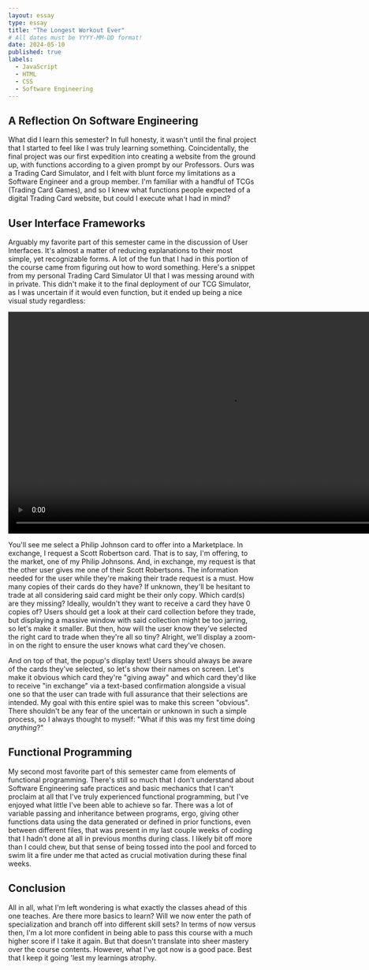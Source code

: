 ```yaml
---
layout: essay
type: essay
title: "The Longest Workout Ever"
# All dates must be YYYY-MM-DD format!
date: 2024-05-10
published: true
labels:
  - JavaScript
  - HTML
  - CSS
  - Software Engineering
---
```


## A Reflection On Software Engineering
What did I learn this semester? In full honesty, it wasn't until the final project that I started to feel like I was truly learning something. Coincidentally, the final project was our first expedition into creating a website from the ground up, with functions according to a given prompt by our Professors. Ours was a Trading Card Simulator, and I felt with blunt force my limitations as a Software Engineer and a group member. I'm familiar with a handful of TCGs (Trading Card Games), and so I knew what functions people expected of a digital Trading Card website, but could I execute what I had in mind?

## User Interface Frameworks
Arguably my favorite part of this semester came in the discussion of User Interfaces. It's almost a matter of reducing explanations to their most simple, yet recognizable forms. A lot of the fun that I had in this portion of the course came from figuring out how to word something. Here's a snippet from my personal Trading Card Simulator UI that I was messing around with in private. This didn't make it to the final deployment of our TCG Simulator, as I was uncertain if it would even function, but it ended up being a nice visual study regardless:

<div class="text-center p-4">
  <video width="900" controls>
    <source src="../img/SJB/demo1.mp4" type="video/mp4">
  </video>
</div>

You'll see me select a Philip Johnson card to offer into a Marketplace. In exchange, I request a Scott Robertson card. That is to say, I'm offering, to the market, one of my Philip Johnsons. And, in exchange, my request is that the other user gives me one of their Scott Robertsons. The information needed for the user while they're making their trade request is a must. How many copies of their cards do they have? If unknown, they'll be hesitant to trade at all considering said card might be their only copy. Which card(s) are they missing? Ideally, wouldn't they want to receive a card they have 0 copies of? Users should get a look at their card collection before they trade, but displaying a massive window with said collection might be too jarring, so let's make it smaller. But then, how will the user know they've selected the right card to trade when they're all so tiny? Alright, we'll display a zoom-in on the right to ensure the user knows what card they've chosen.

And on top of that, the popup's display text! Users should always be aware of the cards they've selected, so let's show their names on screen. Let's make it obvious which card they're "giving away" and which card they'd like to receive "in exchange" via a text-based confirmation alongside a visual one so that the user can trade with full assurance that their selections are intended. My goal with this entire spiel was to make this screen "obvious". There shouldn't be any fear of the uncertain or unknown in such a simple process, so I always thought to myself: "What if this was my first time doing <i>anything</i>?"

## Functional Programming
My second most favorite part of this semester came from elements of functional programming. There's still so much that I don't understand about Software Engineering safe practices and basic mechanics that I can't proclaim at all that I've truly experienced functional programming, but I've enjoyed what little I've been able to achieve so far. There was a lot of variable passing and inheritance between programs, ergo, giving other functions data using the data generated or defined in prior functions, even between different files, that was present in my last couple weeks of coding that I hadn't done at all in previous months during class. I likely bit off more than I could chew, but that sense of being tossed into the pool and forced to swim lit a fire under me that acted as crucial motivation during these final weeks.

## Conclusion
All in all, what I'm left wondering is what exactly the classes ahead of this one teaches. Are there more basics to learn? Will we now enter the path of specialization and branch off into different skill sets? In terms of now versus then, I'm a lot more confident in being able to pass this course with a much higher score if I take it again. But that doesn't translate into sheer mastery over the course contents. However, what I've got now is a good pace. Best that I keep it going 'lest my learnings atrophy.


